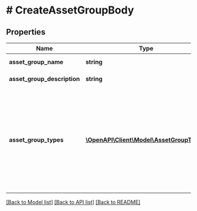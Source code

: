 # # CreateAssetGroupBody

## Properties

Name | Type | Description | Notes
------------ | ------------- | ------------- | -------------
**asset_group_name** | **string** | Asset Group name |
**asset_group_description** | **string** | Asset group description |
**asset_group_types** | [**\OpenAPI\Client\Model\AssetGroupType[]**](AssetGroupType.md) | Asset Group Types. Note: The asset group types are used for user reference and categorization purposes only and do not impact the functionality of the asset group. |

[[Back to Model list]](../../README.md#models) [[Back to API list]](../../README.md#endpoints) [[Back to README]](../../README.md)
